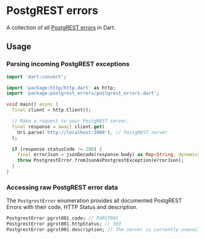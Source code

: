 # PostgREST errors

A collection of all [PostgREST errors](https://postgrest.org/en/stable/references/errors.html#postgrest-error-codes) in Dart.

## Usage

### Parsing incoming PostgREST exceptions

```dart
import 'dart:convert';

import 'package:http/http.dart' as http;
import 'package:postgrest_errors/postgrest_errors.dart';

void main() async {
  final client = http.Client();

  // Make a request to your PostgREST server.
  final response = await client.get(
    Uri.parse('http://localhost:3000'), // PostgREST server
  );

  if (response.statusCode != 200) {
    final errorJson = jsonDecode(response.body) as Map<String, dynamic>;
    throw PostgrestError.fromJsonAsPostgrestException(errorJson);
  }
}
```

### Accessing raw PostgREST error data

The `PostgrestError` enumeration provides all documented PostgREST Errors with their code, HTTP Status and description.

```dart
PostgrestError.pgrst001.code; // PGRST001
PostgrestError.pgrst001.httpStatus; // 503
PostgrestError.pgrst001.description; // The server is currently unavailable (because it is overloaded or down for maintenance). Generally, this is a temporary state.
```
